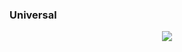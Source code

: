 ### Universal
<p align="center">
  <img src="https://raw.githubusercontent.com/Semporia/Hand-Painted-icon/master/Universal.png" align="center">
  <br><br>
</p>
